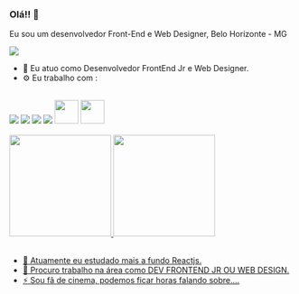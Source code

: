 ### Olá!! 👋

Eu sou um desenvolvedor Front-End e Web Designer, Belo Horizonte - MG

<div>
  <a href='https://www.linkedin.com/in/marciojuniosimoes/'>
    <img src ='https://img.shields.io/badge/LinkedIn-0077B5?style=for-the-badge&logo=linkedin&logoColor=white'/>
  </a>
  
</div>



- 🔭 Eu atuo como Desenvolvedor FrontEnd Jr e Web Designer.
- ⚙️ Eu trabalho com :  
<br/>
<div>
  <img src='https://img.shields.io/badge/React-20232A?style=for-the-badge&logo=react&logoColor=61DAFB'/>
  <img src='https://img.shields.io/badge/JavaScript-F7DF1E?style=for-the-badge&logo=javascript&logoColor=black'/>
  <img src='https://img.shields.io/badge/HTML-239120?style=for-the-badge&logo=html5&logoColor=white'/>
  <img src='https://img.shields.io/badge/CSS-239120?&style=for-the-badge&logo=css3&logoColor=white'/>
  <img height='42px' backgroundColor='white' src="https://cdn.jsdelivr.net/gh/devicons/devicon/icons/wordpress/wordpress-plain-wordmark.svg" />
  <img height='42px' src="https://cdn.jsdelivr.net/gh/devicons/devicon/icons/figma/figma-original.svg" />


   </div>
   <br/>

<div align="start">
  <a href="https://github.com/marciojuniosimoes">
  <img height="180em" src="https://github-readme-stats.vercel.app/api?username=marciojuniosimoes&show_icons=true&theme=swift&include_all_commits=true&count_private=true"/>
  <img height="180em" src="https://github-readme-stats.vercel.app/api/top-langs/?username=marciojuniosimoes&layout=compact&langs_count=7&theme=swift"/>
    
</div>
  <br/>

- 🌱 Atuamente eu estudado mais a fundo Reactjs.
- 👯 Procuro trabalho na área como DEV FRONTEND JR OU WEB DESIGN.
- ⚡ Sou fã de cinema, podemos ficar horas falando sobre....

